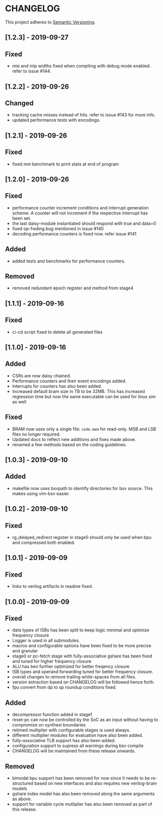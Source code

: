 # CHANGELOG

This project adheres to [Semantic Versioning](https://semver.org/spec/v2.0.0.html).

## [1.2.3] - 2019-09-27
## Fixed
- mie and mip widths fixed when compiling with debug mode enabled. refer to issue #144.


## [1.2.2] - 2019-09-26
## Changed
- tracking cache misses instead of hits. refer to issue #143 for more info.
- updated performance tests with encodings.

## [1.2.1] - 2019-09-26
## Fixed
- fixed mm benchmark to print stats at end of program

## [1.2.0] - 2019-09-26
## Fixed
- performance counter increment conditions and interrupt generation scheme. A counter will not
  increment if the respective interrupt has been set.
- the last daisy-module instantiated should respond with true and data=0
- fixed op-fwding bug mentioned in issue #140
- decoding performance counters is fixed now. refer issue #141

## Added
- added tests and benchmarks for performance counters.

## Removed
- removed redundant epoch register and method from stage4


## [1.1.1] - 2019-09-16
## Fixed
- ci-cd script fixed to delete all generated files


## [1.1.0] - 2019-09-16
## Added
- CSRs are now daisy chained.
- Performance counters and their event encodings added.
- Interrupts for counters has also been added.
- Increased default bram size in TB to be 32MB. This has increased regression time but now the same
  executable can be used for linux sim as well

## Fixed
- BRAM now uses only a single file: `code.mem` for read-only. MSB and LSB files no longer required.
- Updated docs to reflect new additions and fixes made above.
- renamed a few methods based on the coding guidelines.

## [1.0.3] - 2019-09-10
## Added
- makefile now uses bsvpath to identify directories for bsv source. This makes using vim-bsv easier.

## [1.0.2] - 2019-09-10
## Fixed
- rg_delayed_redirect register in stage0 should only be used when bpu and compressed both enabled.


## [1.0.1] - 2019-09-09
## Fixed
- links to verilog artifacts in readme fixed.

## [1.0.0] - 2019-09-09
## Fixed
- data types of ISBs has been split to keep logic minimal and optimize frequency closure
- Logger is used in all submodules.
- macros and configurable options have been fixed to be more precise and granular
- stage0 or pc-fetch stage with fully-associative gshare has been fixed and tuned for higher
  frequency closure
- ALU has ben further optimized for better freqency closure
- ISB types and operand forwarding tuned for better frequency closure.
- overall changes to remove trailing white-spaces from all files.
- version extraction based on CHANGELOG will be followed hence forth.
- fpu convert from dp to sp roundup conditions fixed.

## Added
- decompressor function added in stage1
- reset-pc can now be controlled by the SoC as an input without having to compromize on synthesi
  boundaries
- retimed multiplier with configurable stages is used always.
- different multiplier modules for evaluation have also been added.
- fully-associative TLB support has also been added.
- configuration support to supress all warnings during bsv compile
- CHANGELOG will be maintained from these release onwards.

## Removed
- bimodal bpu support has been removed for now since it needs to be re-structured based on new
  interfaces and also requires new verilog-bram models
- gshare index model has also been removed along the same arguments as above.
- support for variable cycle mutliplier has also been removed as part of this release.

